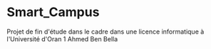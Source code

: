 # Smart_Campus
Projet de fin d'étude dans le cadre dans une licence informatique à l'Université d'Oran 1 Ahmed Ben Bella
